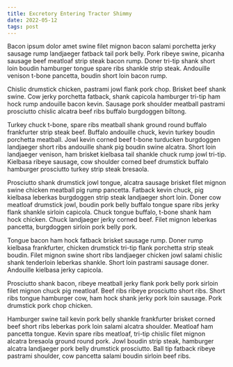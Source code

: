 ```yaml
---
title: Excretory Entering Tractor Shimmy
date: 2022-05-12
tags: post
---
```


Bacon ipsum dolor amet swine filet mignon bacon salami porchetta jerky sausage rump landjaeger fatback tail pork belly.  Pork ribeye swine, picanha sausage beef meatloaf strip steak bacon rump.  Doner tri-tip shank short loin boudin hamburger tongue spare ribs shankle strip steak.  Andouille venison t-bone pancetta, boudin short loin bacon rump.

Chislic drumstick chicken, pastrami jowl flank pork chop.  Brisket beef shank swine.  Cow jerky porchetta fatback, shank capicola hamburger tri-tip ham hock rump andouille bacon kevin.  Sausage pork shoulder meatball pastrami prosciutto chislic alcatra beef ribs buffalo burgdoggen biltong.

Turkey chuck t-bone, spare ribs meatball shank ground round buffalo frankfurter strip steak beef.  Buffalo andouille chuck, kevin turkey boudin porchetta meatball.  Jowl kevin corned beef t-bone turducken burgdoggen landjaeger short ribs andouille shank pig boudin swine alcatra.  Short loin landjaeger venison, ham brisket kielbasa tail shankle chuck rump jowl tri-tip.  Kielbasa ribeye sausage, cow shoulder corned beef drumstick buffalo hamburger prosciutto turkey strip steak bresaola.

Prosciutto shank drumstick jowl tongue, alcatra sausage brisket filet mignon swine chicken meatball pig rump pancetta.  Fatback kevin chuck, pig kielbasa leberkas burgdoggen strip steak landjaeger short loin.  Doner cow meatloaf drumstick jowl, boudin pork belly buffalo tongue spare ribs jerky flank shankle sirloin capicola.  Chuck tongue buffalo, t-bone shank ham hock chicken.  Chuck landjaeger jerky corned beef.  Filet mignon leberkas pancetta, burgdoggen sirloin pork belly pork.

Tongue bacon ham hock fatback brisket sausage rump.  Doner rump kielbasa frankfurter, chicken drumstick tri-tip flank porchetta strip steak boudin.  Filet mignon swine short ribs landjaeger chicken jowl salami chislic shank tenderloin leberkas shankle.  Short loin pastrami sausage doner.  Andouille kielbasa jerky capicola.

Prosciutto shank bacon, ribeye meatball jerky flank pork belly pork sirloin filet mignon chuck pig meatloaf.  Beef ribs ribeye prosciutto short ribs.  Short ribs tongue hamburger cow, ham hock shank jerky pork loin sausage.  Pork drumstick pork chop chicken.

Hamburger swine tail kevin pork belly shankle frankfurter brisket corned beef short ribs leberkas pork loin salami alcatra shoulder.  Meatloaf ham pancetta tongue.  Kevin spare ribs meatloaf, tri-tip chislic filet mignon alcatra bresaola ground round pork.  Jowl boudin strip steak, hamburger alcatra landjaeger pork belly drumstick prosciutto.  Ball tip fatback ribeye pastrami shoulder, cow pancetta salami boudin sirloin beef ribs.